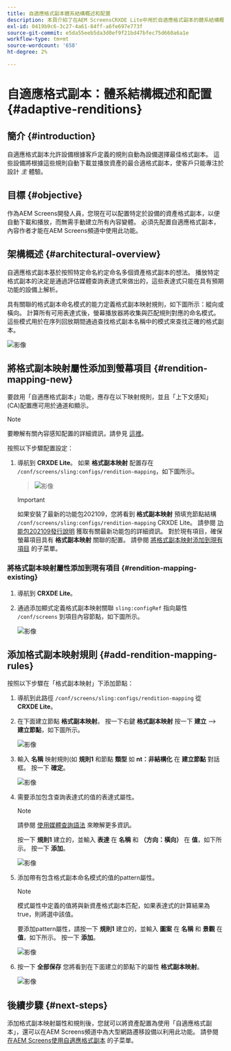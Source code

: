 ```yaml
---
title: 自適應格式副本體系結構概述和配置
description: 本頁介紹了在AEM ScreensCRXDE Lite中用於自適應格式副本的體系結構概述和配置。
exl-id: 0419b9c6-3c27-4a61-84ff-a6fe697e773f
source-git-commit: e5da55eeb5da3d0ef9f21bd47bfec75d660a6a1e
workflow-type: tm+mt
source-wordcount: '658'
ht-degree: 2%

---
```


# 自適應格式副本：體系結構概述和配置 {#adaptive-renditions}

## 簡介 {#introduction}

自適應格式副本允許設備根據客戶定義的規則自動為設備選擇最佳格式副本。 這些設備將根據這些規則自動下載並播放資產的最合適格式副本，使客戶只能專注於設計 *主* 體驗。

## 目標 {#objective}

作為AEM Screens開發人員，您現在可以配置特定於設備的資產格式副本，以便自動下載和播放，而無需手動建立所有內容變體。 必須先配置自適應格式副本，內容作者才能在AEM Screens頻道中使用此功能。

## 架構概述 {#architectural-overview}

自適應格式副本基於按照特定命名約定命名多個資產格式副本的想法。 播放特定格式副本的決定是通過評估媒體查詢表達式來做出的，這些表達式只能在具有預期功能的設備上解析。

具有關聯的格式副本命名模式的能力定義格式副本映射規則，如下圖所示：縱向或橫向。 計算所有可用表達式後，螢幕播放器將收集與匹配規則對應的命名模式。 這些模式用於在序列回放期間通過查找格式副本名稱中的模式來查找正確的格式副本。

![影像](/help/user-guide/assets/adaptive-renditions/adaptive-renditions.png)

## 將格式副本映射屬性添加到螢幕項目 {#rendition-mapping-new}

要啟用「自適應格式副本」功能，應存在以下映射規則，並且「上下文感知」(CA)配置應可用於通道和顯示。

>[!NOTE]
>要瞭解有關內容感知配置的詳細資訊，請參見 [這裡](https://sling.apache.org/documentation/bundles/context-aware-configuration/context-aware-configuration.html)。

按照以下步驟配置設定：

1. 導航到 **CRXDE Lite**。 如果 **格式副本映射** 配置存在 `/conf/screens/sling:configs/rendition-mapping`，如下圖所示。

   >![影像](/help/user-guide/assets/adaptive-renditions/mapping-rules1.png)

   >[!IMPORTANT]
   >如果安裝了最新的功能包202109，您將看到 **格式副本映射** 預填充節點結構 `/conf/screens/sling:configs/rendition-mapping` CRXDE Lite。 請參閱 [功能包202109發行說明](/help/user-guide/release-notes-fp-202109.md) 獲取有關最新功能包的詳細資訊。
   >對於現有項目，確保螢幕項目具有 **格式副本映射** 關聯的配置。 請參閱 [將格式副本映射添加到現有項目](#rendition-mapping-existing) 的子菜單。

### 將格式副本映射屬性添加到現有項目 {#rendition-mapping-existing}

1. 導航到 **CRXDE Lite**。

1. 通過添加顯式定義格式副本映射關聯 `sling:configRef` 指向屬性 `/conf/screens` 到項目內容節點，如下圖所示。

   ![影像](/help/user-guide/assets/adaptive-renditions/renditon-mapping2.png)


## 添加格式副本映射規則 {#add-rendition-mapping-rules}

按照以下步驟在「格式副本映射」下添加節點：

1. 導航到此路徑 `/conf/screens/sling:configs/rendition-mapping` 從 **CRXDE Lite**。

1. 在下面建立節點 **格式副本映射**。 按一下右鍵 **格式副本映射** 按一下 **建立** —> **建立節點**，如下圖所示。

   ![影像](/help/user-guide/assets/adaptive-renditions/add-node1.png)

1. 輸入 **名稱** 映射規則(如 **規則1** 和節點 **類型** 如 **nt：非結構化** 在 **建立節點** 對話框。 按一下 **確定**。

   ![影像](/help/user-guide/assets/adaptive-renditions/add-node2.png)


1. 需要添加包含查詢表達式的值的表達式屬性。

   >[!NOTE]
   >請參閱 [使用媒體查詢語法](https://developer.mozilla.org/en-US/docs/Web/CSS/Media_Queries/Using_media_queries) 來瞭解更多資訊。

   按一下 **規則1** 建立的，並輸入 **表達** 在 **名稱** 和 **（方向：橫向）** 在 **值**，如下所示。 按一下 **添加**。

   ![影像](/help/user-guide/assets/adaptive-renditions/add-node3.png)

1. 添加帶有包含格式副本命名模式的值的pattern屬性。

   >[!NOTE]
   >模式屬性中定義的值將與新資產格式副本匹配，如果表達式的計算結果為true，則將選中該值。

   要添加pattern屬性，請按一下 **規則1** 建立的，並輸入 **圖案** 在 **名稱** 和 **景觀** 在 **值**，如下所示。 按一下 **添加**。

   ![影像](/help/user-guide/assets/adaptive-renditions/add-node4.png)

1. 按一下 **全部保存** 您將看到在下面建立的節點下的屬性 **格式副本映射**。

   ![影像](/help/user-guide/assets/adaptive-renditions/add-node5.png)


## 後續步驟 {#next-steps}

添加格式副本映射屬性和規則後，您就可以將資產配置為使用「自適應格式副本」，還可以在AEM Screens頻道中為大型網路遷移設備以利用此功能。 請參閱 [在AEM Screens使用自適應格式副本](/help/user-guide/using-adaptive-renditions.md) 的子菜單。

